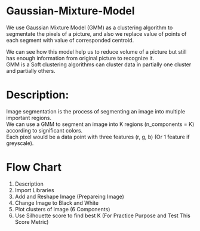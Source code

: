 # Gaussian-Mixture-Model
We use Gaussian Mixture Model (GMM) as a clustering algorithm to segmentate the pixels of a picture, and also we replace value of points of each segment with value of corresponded centroid.  

We can see how this model help us to reduce volume of a picture but still has enough information from original picture to recognize it.  
GMM is a Soft clustering algorithms can cluster data in partially one cluster and partially others.

# Description:  
Image segmentation is the process of segmenting an image into multiple important regions.  
We can use a GMM to segment an image into K regions (n_components = K) according to significant colors.  
Each pixel would be a data point with three features (r, g, b) (Or 1 feature if greyscale).  

# Flow Chart
1. Description
2. Import Libraries
3. Add and Reshape Image (Prepareing Image)
4. Change Image to Black and White
5. Plot clusters of image (6 Components)
6. Use Silhouette score to find best K (For Practice Purpose and Test This Score Metric)
